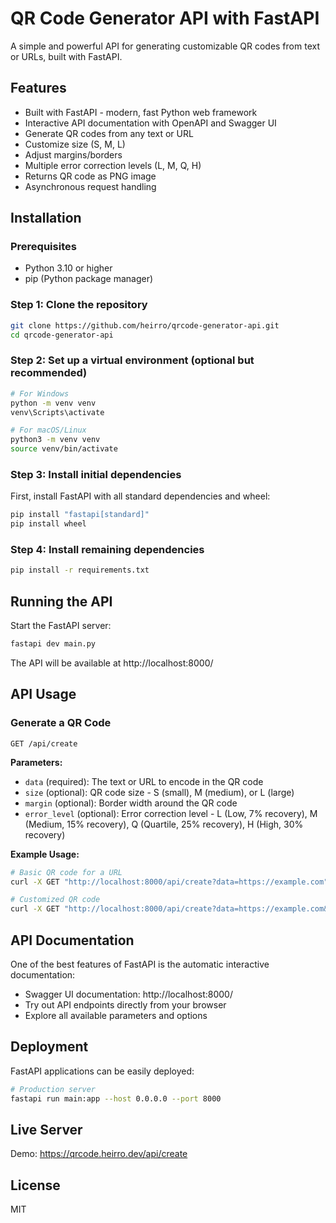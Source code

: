 # QR Code Generator API with FastAPI

A simple and powerful API for generating customizable QR codes from text or URLs, built with FastAPI.

## Features

- Built with FastAPI - modern, fast Python web framework
- Interactive API documentation with OpenAPI and Swagger UI
- Generate QR codes from any text or URL
- Customize size (S, M, L)
- Adjust margins/borders
- Multiple error correction levels (L, M, Q, H)
- Returns QR code as PNG image
- Asynchronous request handling

## Installation

### Prerequisites

- Python 3.10 or higher
- pip (Python package manager)

### Step 1: Clone the repository

```bash
git clone https://github.com/heirro/qrcode-generator-api.git
cd qrcode-generator-api
```

### Step 2: Set up a virtual environment (optional but recommended)

```bash
# For Windows
python -m venv venv
venv\Scripts\activate

# For macOS/Linux
python3 -m venv venv
source venv/bin/activate
```

### Step 3: Install initial dependencies

First, install FastAPI with all standard dependencies and wheel:

```bash
pip install "fastapi[standard]"
pip install wheel
```

### Step 4: Install remaining dependencies

```bash
pip install -r requirements.txt
```

## Running the API

Start the FastAPI server:

```bash
fastapi dev main.py
```

The API will be available at http://localhost:8000/

## API Usage

### Generate a QR Code

```
GET /api/create
```

**Parameters:**

- `data` (required): The text or URL to encode in the QR code
- `size` (optional): QR code size - S (small), M (medium), or L (large)
- `margin` (optional): Border width around the QR code
- `error_level` (optional): Error correction level - L (Low, 7% recovery), M (Medium, 15% recovery), Q (Quartile, 25% recovery), H (High, 30% recovery)

**Example Usage:**

```bash
# Basic QR code for a URL
curl -X GET "http://localhost:8000/api/create?data=https://example.com"

# Customized QR code
curl -X GET "http://localhost:8000/api/create?data=https://example.com&size=L&margin=2&error_level=H"
```

## API Documentation

One of the best features of FastAPI is the automatic interactive documentation:

- Swagger UI documentation: http://localhost:8000/
- Try out API endpoints directly from your browser
- Explore all available parameters and options

## Deployment

FastAPI applications can be easily deployed:

```bash
# Production server
fastapi run main:app --host 0.0.0.0 --port 8000
```

## Live Server
Demo: https://qrcode.heirro.dev/api/create

## License

MIT 
